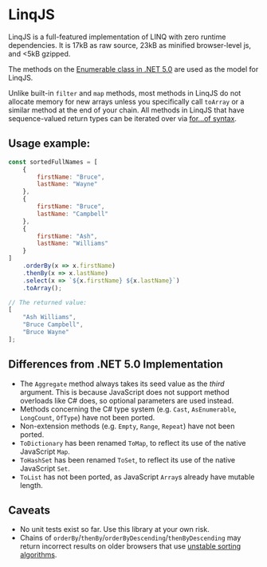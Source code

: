 
# LinqJS

LinqJS is a full-featured implementation of LINQ with zero runtime dependencies.
It is 17kB as raw source, 23kB as minified browser-level js, and <5kB gzipped.

The methods on the [Enumerable class in .NET 5.0](https://docs.microsoft.com/en-us/dotnet/api/system.linq.enumerable?view=net-5.0) are used as the model for LinqJS.

Unlike built-in `filter`  and `map` methods, most methods in LinqJS do not allocate memory for new arrays unless you specifically call `toArray` or a similar method at the end of your chain. All methods in LinqJS that have sequence-valued return types can be iterated over via [for...of syntax](https://developer.mozilla.org/en-US/docs/Web/JavaScript/Reference/Statements/for...of).

## Usage example:

```javascript
const sortedFullNames = [
    {
        firstName: "Bruce",
        lastName: "Wayne"
    },
    {
        firstName: "Bruce",
        lastName: "Campbell"
    },
    {
        firstName: "Ash",
        lastName: "Williams"
    }
]
    .orderBy(x => x.firstName)
    .thenBy(x => x.lastName)
    .select(x => `${x.firstName} ${x.lastName}`)
    .toArray();

// The returned value:
[
    "Ash Williams",
    "Bruce Campbell",
    "Bruce Wayne"
];
```

## Differences from .NET 5.0 Implementation

 - The `Aggregate` method always takes its seed value as the *third* argument. This is because JavaScript does not support method overloads like C# does, so optional parameters are used instead.
 - Methods concerning the C# type system (e.g. `Cast`, `AsEnumerable`, `LongCount`, `OfType`) have not been ported.
 - Non-extension methods (e.g. `Empty`, `Range`, `Repeat`) have not been ported.
 - `ToDictionary` has been renamed `ToMap`, to reflect its use of the native JavaScript `Map`.
 - `ToHashSet` has been renamed `ToSet`, to reflect its use of the native JavaScript `Set`.
 - `ToList` has not been ported, as JavaScript `Array`s already have mutable length.

## Caveats

 - No unit tests exist so far. Use this library at your own risk.
 - Chains of `orderBy`/`thenBy`/`orderByDescending`/`thenByDescending` may return incorrect results on older browsers that use [unstable sorting algorithms](https://developer.mozilla.org/en-US/docs/Web/JavaScript/Reference/Global_Objects/Array/sort#browser_compatibility).
